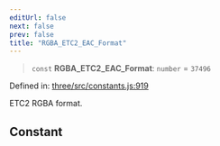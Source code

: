 ```yaml
---
editUrl: false
next: false
prev: false
title: "RGBA_ETC2_EAC_Format"
---
```


> `const` **RGBA\_ETC2\_EAC\_Format**: `number` = `37496`

Defined in: [three/src/constants.js:919](https://github.com/DefinitelyMaybe/three-i18n/blob/fa57b79433d1c349ffb23a78727299c8d4190136/three/src/constants.js#L919)

ETC2 RGBA format.

## Constant
